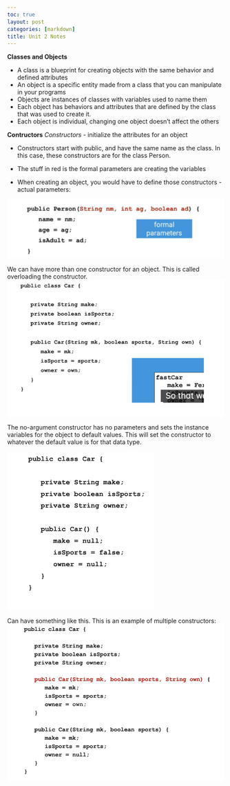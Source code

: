 ```yaml
---
toc: true
layout: post
categories: [markdown]
title: Unit 2 Notes
---
```


**Classes and Objects**

- A class is a blueprint for creating objects with the same behavior and defined attributes
- An object is a specific entity made from a class that you can manipulate in your programs
- Objects are instances of classes with variables used to name them
- Each object has behaviors and attributes that are defined by the class that was used to create it. 
- Each object is individual, changing one object doesn’t affect the others


**Contructors**
*Constructors* - initialize the attributes for an object

- Constructors start with public, and have the same name as the class. In this case, these constructors are for the class Person.

- The stuff in red is the formal parameters are creating the variables

- When creating an object, you would have to define those constructors - actual parameters:

<img src="images/notes1.png"/>


We can have more than one constructor for an object. This is called overloading the constructor. 
<img src="images/notes2.png"/>

The no-argument constructor has no parameters and sets the instance variables for the object to default values. This will set the constructor to whatever the default value is for that data type. 

<img src="images/notes3.png"/> 

Can have something like this. This is an example of multiple constructors:
<img src="images/notes4.png"/>